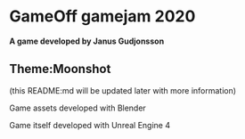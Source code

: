 # GameOff gamejam 2020

**A game developed by Janus Gudjonsson**

## Theme:Moonshot


(this README:md will be updated later with more information)

Game assets developed with Blender

Game itself developed with Unreal Engine 4
